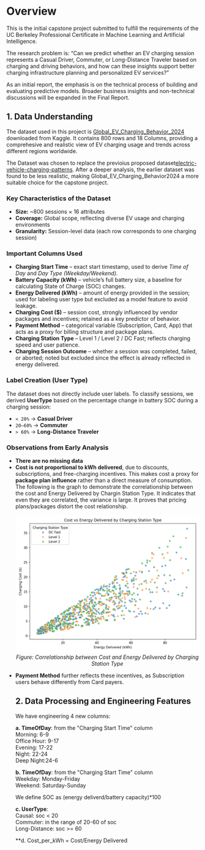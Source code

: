 # Overview

This is the initial capstone project submitted to fulfill the requirements of the UC Berkeley Professional Certificate in Machine Learning and Artificial Intelligence.

The research problem is: “Can we predict whether an EV charging session represents a Casual Driver, Commuter, or Long-Distance Traveler based on charging and driving behaviors, and how can these insights support better charging infrastructure planning and personalized EV services?”

As an initial report, the emphasis is on the technical process of building and evaluating predictive models. Broader business insights and non-technical discussions will be expanded in the Final Report.

## 1. Data Understanding
The dataset used in this project is [Global_EV_Charging_Behavior_2024](https://www.kaggle.com/datasets/atharvasoundankar/global-ev-charging-behavior-2024) downloaded from Kaggle.  It contains 800 rows and 18 Columns, providing a comprehesive and realistic view of EV charging usage and trends across different regions worldwide. 

The Dataset was chosen to replace the previoius proposed dataset[electric-vehicle-charging-patterns](https://www.kaggle.com/datasets/valakhorasani/electric-vehicle-charging-patterns). After a deeper analysis, the earlier dataset was found to be less realistic, making Global_EV_Charging_Behavior2024 a more suitable choice for the capstone project.

### Key Characteristics of the Dataset  
- **Size:** ~800 sessions × 16 attributes  
- **Coverage:** Global scope, reflecting diverse EV usage and charging environments  
- **Granularity:** Session-level data (each row corresponds to one charging session)  

### Important Columns Used  
- **Charging Start Time** – exact start timestamp, used to derive *Time of Day* and *Day Type (Weekday/Weekend)*.  
- **Battery Capacity (kWh)** – vehicle’s full battery size, a baseline for calculating State of Charge (SOC) changes.  
- **Energy Delivered (kWh)** – amount of energy provided in the session; used for labeling user type but excluded as a model feature to avoid leakage.  
- **Charging Cost ($)** – session cost, strongly influenced by vendor packages and incentives; retained as a key predictor of behavior.  
- **Payment Method** – categorical variable (Subscription, Card, App) that acts as a proxy for billing structure and package plans.  
- **Charging Station Type** – Level 1 / Level 2 / DC Fast; reflects charging speed and user patience.  
- **Charging Session Outcome** – whether a session was completed, failed, or aborted; noted but excluded since the effect is already reflected in energy delivered.  

### Label Creation (User Type)  
The dataset does not directly include user labels. To classify sessions, we derived **UserType** based on the percentage change in battery SOC during a charging session:  
- `< 20%` → **Casual Driver**  
- `20–60%` → **Commuter**  
- `> 60%` → **Long-Distance Traveler**  

### Observations from Early Analysis  
- **There are no missing data**
- **Cost is not proportional to kWh delivered**, due to discounts, subscriptions, and free-charging incentives. This makes cost a proxy for **package plan influence** rather than a direct measure of consumption.  
  The following is the graph to demonstrate the correlationship between the cost and Energy Delivered by Chargin Station Type.  It indicates that even they are correlated, the variance is large. It proves that pricing plans/packages distort the cost relationship.
  <p align="center">
  <img src="https://raw.githubusercontent.com/StanleyWan/EV-Charging-Initial/main/images/cost%20vs%20energy.png" width="800"/><br>
  <em>Figure: Correlationship between Cost and Energy Delivered by Charging Station Type</em>
</p>  

- **Payment Method** further reflects these incentives, as Subscription users behave differently from Card payers.

  ## 2. Data Processing and Engineering Features
  We have engineering 4 new columns:
  
  **a. TimeOfDay**: from the "Charging Start Time" column  
      Morning: 6-9  
      Office Hour: 9-17  
      Evening: 17-22  
      Night: 22-24  
      Deep Night:24-6
  
  **b. TimeOfDay**: from the "Charging Start Time" column  
      Weekday: Monday-Friday  
      Weekend: Saturday-Sunday  
  
  We define SOC as (energy deliverd/battery capacity)*100  

  **c. UserType**:  
     Causal: soc < 20  
     Commuter: in the range of 20-60 of soc  
     Long-Distance: soc >= 60
  
  **d. Cost_per_kWh = Cost/Energy Delivered
  
